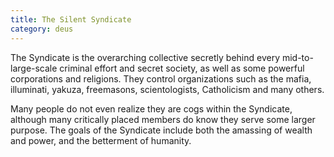 ```yaml
---
title: The Silent Syndicate
category: deus
---
```

The Syndicate is the overarching collective secretly behind every mid-to-large-scale criminal effort and secret society, as well as some powerful corporations and religions. They control organizations such as the mafia, illuminati, yakuza, freemasons, scientologists, Catholicism and many others.

Many people do not even realize they are cogs within the Syndicate, although many critically placed members do know they serve some larger purpose. The goals of the Syndicate include both the amassing of wealth and power, and the betterment of humanity.
